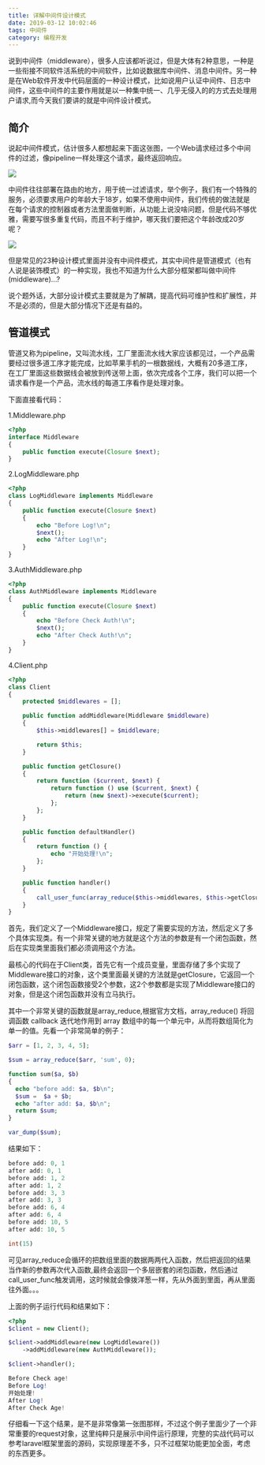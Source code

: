 ```yaml
---
title: 详解中间件设计模式
date: 2019-03-12 10:02:46
tags: 中间件
category: 编程开发
---
```


说到中间件（middleware），很多人应该都听说过，但是大体有2种意思，一种是一些衔接不同软件活系统的中间软件，比如说数据库中间件、消息中间件。另一种是在Web软件开发中代码层面的一种设计模式，比如说用户认证中间件、日志中间件，这些中间件的主要作用就是以一种集中统一、几乎无侵入的的方式去处理用户请求,而今天我们要讲的就是中间件设计模式。

<!--more-->

## 简介
说起中间件模式，估计很多人都想起来下面这张图，一个Web请求经过多个中间件的过滤，像pipeline一样处理这个请求，最终返回响应。

<img src = "/images/old/5f6e3e27ly1g3ow77jcovj20it0e9aas.jpg" />

中间件往往部署在路由的地方，用于统一过滤请求，举个例子，我们有一个特殊的服务，必须要求用户的年龄大于18岁，如果不使用中间件，我们传统的做法就是在每个请求的控制器或者方法里面做判断，从功能上说没啥问题，但是代码不够优雅，需要写很多重复代码，而且不利于维护，哪天我们要把这个年龄改成20岁呢？

<img src = "/images/old/5f6e3e27ly1g3owo9uj4hj20i30a1t9o.jpg" />

但是常见的23种设计模式里面并没有中间件模式，其实中间件是管道模式（也有人说是装饰模式）的一种实现，我也不知道为什么大部分框架都叫做中间件(middleware)...?

说个题外话，大部分设计模式主要就是为了解耦，提高代码可维护性和扩展性，并不是必须的，但是大部分情况下还是有益的。


## 管道模式
管道又称为pipeline，又叫流水线，工厂里面流水线大家应该都见过，一个产品需要经过很多道工序才能完成，比如苹果手机的一根数据线，大概有20多道工序，在工厂里面这些数据线会被放到传送带上面，依次完成各个工序，我们可以把一个请求看作是一个产品，流水线的每道工序看作是处理对象。

下面直接看代码：

1.Middleware.php
```php
<?php
interface Middleware
{
    public function execute(Closure $next);
}

```
2.LogMiddleware.php
```php
<?php
class LogMiddleware implements Middleware
{
    public function execute(Closure $next)
    {
        echo "Before Log!\n";
        $next();
        echo "After Log!\n";
    }
}

```
3.AuthMiddleware.php
```php
<?php
class AuthMiddleware implements Middleware
{
    public function execute(Closure $next)
    {
        echo "Before Check Auth!\n";
        $next();
        echo "After Check Auth!\n";
    }
}
```
4.Client.php
```php
<?php
class Client
{
    protected $middlewares = [];

    public function addMiddleware(Middleware $middleware)
    {
        $this->middlewares[] = $middleware;

        return $this;
    }

    public function getClosure()
    {
        return function ($current, $next) {
            return function () use ($current, $next) {
                return (new $next)->execute($current);
            };
        };
    }

    public function defaultHandler()
    {
        return function () {
            echo "开始处理!\n";
        };
    }

    public function handler()
    {
        call_user_func(array_reduce($this->middlewares, $this->getClosure(), $this->defaultHandler()));
    }
}
```
首先，我们定义了一个Middleware接口，规定了需要实现的方法，然后定义了多个具体实现类。有一个非常关键的地方就是这个方法的参数是有一个闭包函数，然后在实现类里面我们都必须调用这个方法。

最核心的代码在于Client类，首先它有一个成员变量，里面存储了多个实现了Middleware接口的对象，这个类里面最关键的方法就是getClosure，它返回一个闭包函数，这个闭包函数接受2个参数，这2个参数都是实现了Middleware接口的对象，但是这个闭包函数并没有立马执行。

其中一个非常关键的函数就是array_reduce,根据官方文档，array_reduce() 将回调函数 callback 迭代地作用到 array 数组中的每一个单元中，从而将数组简化为单一的值。先看一个非常简单的例子：
```php
$arr = [1, 2, 3, 4, 5];

$sum = array_reduce($arr, 'sum', 0);

function sum($a, $b)
{
  echo "before add: $a, $b\n";
  $sum =  $a + $b;
  echo "after add: $a, $b\n";
  return $sum;
}

var_dump($sum);
```
结果如下：
```php
before add: 0, 1
after add: 0, 1
before add: 1, 2
after add: 1, 2
before add: 3, 3
after add: 3, 3
before add: 6, 4
after add: 6, 4
before add: 10, 5
after add: 10, 5

int(15)
```
可见array_reduce会循环的把数组里面的数据两两代入函数，然后把返回的结果当作新的参数再次代入函数,最终会返回一个多层嵌套的闭包函数，然后通过call_user_func触发调用，这时候就会像拨洋葱一样，先从外面到里面，再从里面往外面。。。

上面的例子运行代码和结果如下：
```php
<?php
$client = new Client();

$client->addMiddleware(new LogMiddleware())
    ->addMiddleware(new AuthMiddleware());

$client->handler();
```
```php
Before Check age!
Before Log!
开始处理!
After Log!
After Check Age!
```
仔细看一下这个结果，是不是非常像第一张图那样，不过这个例子里面少了一个非常重要的request对象，这里纯粹只是展示中间件运行原理，完整的实战代码可以参考laravel框架里面的源码，实现原理差不多，只不过框架功能更加全面，考虑的东西更多。

